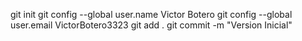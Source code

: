 git init
git config --global user.name Victor Botero
git config --global user.email VictorBotero3323
git add .
git commit -m "Version Inicial"